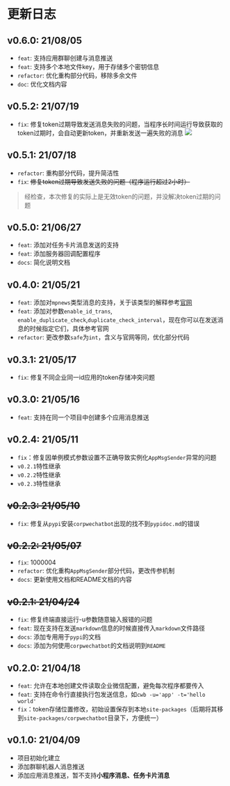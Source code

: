 # 更新日志
## v0.6.0: 21/08/05
- `feat`: 支持应用群聊创建与消息推送
- `feat`: 支持多个本地文件key，用于存储多个密钥信息
- `refactor`: 优化重构部分代码，移除多余文件
- `doc`: 优化文档内容

## v0.5.2: 21/07/19
- `fix`: 修复token过期导致发送消息失败的问题，当程序长时间运行导致获取的token过期时，会自动更新token，并重新发送一遍失败的消息
![](https://cdn.jsdelivr.net/gh/GentleCP/ImgUrl/20210719204916.png)
## v0.5.1: 21/07/18
- `refactor`: 重构部分代码，提升简洁性
- `fix`: ~~修复token过期导致发送失败的问题（程序运行超过2小时）~~
> 经检查，本次修复的实际上是无效token的问题，并没解决token过期的问题

## v0.5.0: 21/06/27
- `feat`: 添加对任务卡片消息发送的支持
- `feat`: 添加服务器回调配置程序
- `docs`: 简化说明文档

## v0.4.0: 21/05/21
- `feat`: 添加对`mpnews`类型消息的支持，关于该类型的解释参考[官网](https://work.weixin.qq.com/api/doc/90000/90135/90236#%E5%9B%BE%E6%96%87%E6%B6%88%E6%81%AF%EF%BC%88mpnews%EF%BC%89)
- `feat`: 添加对参数`enable_id_trans`, `enable_duplicate_check`,`duplicate_check_interval`，现在你可以在发送消息的时候指定它们，具体参考官网
- `refactor`: 更改参数`safe`为`int`，含义与官网等同，优化部分代码

## v0.3.1: 21/05/17
- `fix`: 修复不同企业同一id应用的token存储冲突问题
## v0.3.0: 21/05/16
-  `feat`: 支持在同一个项目中创建多个应用消息推送

## v0.2.4: 21/05/11
- `fix`：修复因单例模式参数设置不正确导致实例化`AppMsgSender`异常的问题
- `v0.2.1`特性继承
- `v0.2.2`特性继承
- `v0.2.3`特性继承

## ~~v0.2.3: 21/05/10~~
- `fix`: 修复从`pypi`安装`corpwechatbot`出现的找不到`pypidoc.md`的错误

## ~~v0.2.2: 21/05/07~~

- `fix`: 1000004
- `refactor`: 优化重构`AppMsgSender`部分代码，更改传参机制
- `docs`: 更新使用文档和README文档的内容

## ~~v0.2.1: 21/04/24~~
- `fix`: 修复终端直接运行-u参数随意输入报错的问题
- `feat`: 现在支持在发送`markdown`信息的时候直接传入`markdown`文件路径
- `docs`: 添加专用用于`pypi`的文档
- `docs`: 添加为何使用`corpwechatbot`的文档说明到`README`

## v0.2.0: 21/04/18
- `feat`: 允许在本地创建文件读取企业微信配置，避免每次程序都要传入
- `feat`: 支持在命令行直接执行包发送信息，如`cwb -u='app' -t='hello world'`
- `fix`：token存储位置修改，初始设置保存到本地`site-packages`（后期将其移到`site-packages/corpwechatbot`目录下，方便统一）

## v0.1.0: 21/04/09
- 项目初始化建立
- 添加群聊机器人消息推送
- 添加应用消息推送，暂不支持**小程序消息、任务卡片消息**